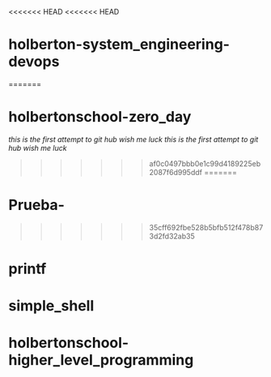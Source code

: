<<<<<<< HEAD
<<<<<<< HEAD
# holberton-system_engineering-devops
=======
# holbertonschool-zero_day
*this is the first attempt to git hub wish me luck*
_this is the first attempt to git hub wish me luck_
>>>>>>> af0c0497bbb0e1c99d4189225eb2087f6d995ddf
=======
# Prueba-
>>>>>>> 35cff692fbe528b5bfb512f478b873d2fd32ab35
# printf
# simple_shell
# holbertonschool-higher_level_programming
